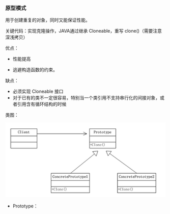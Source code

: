 ### 原型模式

用于创建重复的对象，同时又能保证性能。

关键代码：实现克隆操作，JAVA通过继承 Cloneable，重写 clone()（需要注意深浅拷贝）

优点： 

+ 性能提高

+ 逃避构造函数的约束。

缺点：

+ 必须实现 Cloneable 接口
+ 对于已有的类不一定很容易，特别当一个类引用不支持串行化的间接对象，或者引用含有循环结构的时候

类图：

![原型模式](原型模式.png)

+ Prototype：